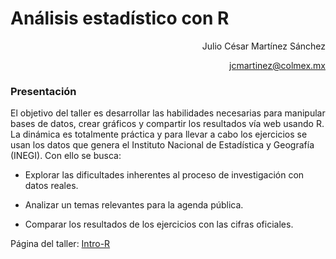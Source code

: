 # Análisis estadístico con R


<p align="right">  Julio César Martínez Sánchez </p>
<p align="right">  <a href="mailto:user@example.com">jcmartinez@colmex.mx</a> </p>


### Presentación



El objetivo del taller es desarrollar las habilidades necesarias para manipular bases de datos, crear gráficos y compartir los resultados vía web usando R. La dinámica es totalmente práctica y para llevar a cabo los ejercicios se usan los datos que genera el Instituto Nacional de Estadística y Geografía (INEGI). Con ello se busca:


* Explorar las dificultades inherentes al proceso de investigación con datos reales.

* Analizar un temas relevantes para la agenda pública.

* Comparar los resultados de los ejercicios con las cifras oficiales.

Página del taller: [Intro-R](http://www.sigma161.com/R-intro/)
